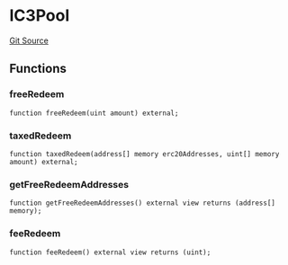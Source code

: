 # IC3Pool
[Git Source](https://github.com/KlimaDAO/klimadao-solidity/blob/b98fc1e8b7dcf2a7b80bbaba384c8c84431739fc/src/retirement_v1/interfaces/IC3Pool.sol)


## Functions
### freeRedeem


```solidity
function freeRedeem(uint amount) external;
```

### taxedRedeem


```solidity
function taxedRedeem(address[] memory erc20Addresses, uint[] memory amount) external;
```

### getFreeRedeemAddresses


```solidity
function getFreeRedeemAddresses() external view returns (address[] memory);
```

### feeRedeem


```solidity
function feeRedeem() external view returns (uint);
```

